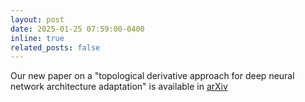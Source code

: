 ```yaml
---
layout: post
date: 2025-01-25 07:59:00-0400
inline: true
related_posts: false
---
```


Our new paper on a "topological derivative approach for deep neural network architecture adaptation" is available in <a href="https://arxiv.org/abs/2502.06885">arXiv</a>
